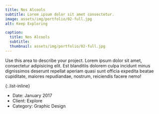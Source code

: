 ```yaml
---
title: Nos Alcools
subtitle: Lorem ipsum dolor sit amet consectetur.
image: assets/img/portfolio/02-full.jpg
alt: Keep Exploring

caption:
  title: Nos Alcools
  subtitle: 
  thumbnail: assets/img/portfolio/02-full.jpg
---
```

Use this area to describe your project. Lorem ipsum dolor sit amet, consectetur adipisicing elit. Est blanditiis dolorem culpa incidunt minus dignissimos deserunt repellat aperiam quasi sunt officia expedita beatae cupiditate, maiores repudiandae, nostrum, reiciendis facere nemo!

{:.list-inline}
- Date: January 2017
- Client: Explore
- Category: Graphic Design

